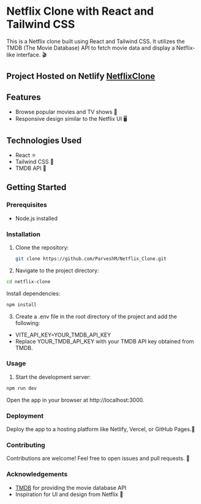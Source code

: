 # Netflix Clone with React and Tailwind CSS

This is a Netflix clone built using React and Tailwind CSS. It utilizes the TMDB (The Movie Database) API to fetch movie data and display a Netflix-like interface. 🎬
## Project Hosted on Netlify [NetflixClone](https://charming-sprinkles-12c2d3.netlify.app/)

## Features

- Browse popular movies and TV shows 🍿
- Responsive design similar to the Netflix UI 🖥️

## Technologies Used

- React ⚛️
- Tailwind CSS 🎨
- TMDB API 🔑

## Getting Started

### Prerequisites

- Node.js installed

### Installation

1. Clone the repository:

   ```bash
   git clone https://github.com/ParveshM/Netflix_Clone.git

   ```

1. Navigate to the project directory:

```bash
cd netflix-clone
```

Install dependencies:

```bash
npm install
```

3. Create a .env file in the root directory of the project and add the following:

- VITE_API_KEY=YOUR_TMDB_API_KEY
- Replace YOUR_TMDB_API_KEY with your TMDB API key obtained from TMDB.

### Usage

1. Start the development server:

```bash
npm run dev
```

Open the app in your browser at http://localhost:3000.

### Deployment

Deploy the app to a hosting platform like Netlify, Vercel, or GitHub Pages.🚀

### Contributing

Contributions are welcome! Feel free to open issues and pull requests. 🙌

### Acknowledgements

- [TMDB](https://developer.themoviedb.org/docs/getting-started) for providing the movie database API
- Inspiration for UI and design from Netflix 🌟

